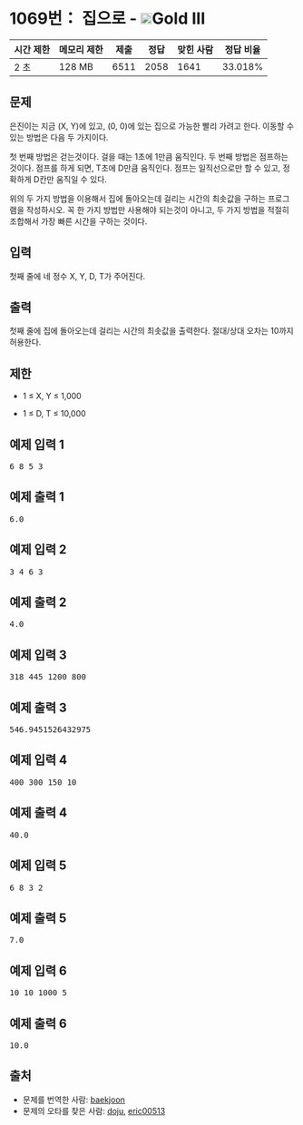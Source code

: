 # 1069번： 집으로 - <img src="https://static.solved.ac/tier_small/13.svg" style="height:20px" />Gold III


| 시간 제한 | 메모리 제한 | 제출 | 정답 | 맞힌 사람 | 정답 비율 |
| --- | --- | --- | --- | --- | --- |
| 2 초 | 128 MB | 6511 | 2058 | 1641 | 33.018% |


## 문제


은진이는 지금 (X, Y)에 있고, (0, 0)에 있는 집으로 가능한 빨리 가려고 한다. 이동할 수 있는 방법은 다음 두 가지이다.

첫 번째 방법은 걷는것이다. 걸을 때는 1초에 1만큼 움직인다. 두 번째 방법은 점프하는 것이다. 점프를 하게 되면, T초에 D만큼 움직인다. 점프는 일직선으로만 할 수 있고, 정확하게 D칸만 움직일 수 있다.

위의 두 가지 방법을 이용해서 집에 돌아오는데 걸리는 시간의 최솟값을 구하는 프로그램을 작성하시오. 꼭 한 가지 방법만 사용해야 되는것이 아니고, 두 가지 방법을 적절히 조합해서 가장 빠른 시간을 구하는 것이다.




## 입력


첫째 줄에 네 정수 X, Y, D, T가 주어진다.




## 출력


첫째 줄에 집에 돌아오는데 걸리는 시간의 최솟값을 출력한다. 절대/상대 오차는 10까지 허용한다.



## 제한


- 1 ≤ X, Y ≤ 1,000

- 1 ≤ D, T ≤ 10,000





## 예제 입력 1


<pre>6 8 5 3
</pre>


## 예제 출력 1


<pre>6.0
</pre>




## 예제 입력 2


<pre>3 4 6 3
</pre>


## 예제 출력 2


<pre>4.0
</pre>




## 예제 입력 3


<pre>318 445 1200 800
</pre>


## 예제 출력 3


<pre>546.9451526432975
</pre>




## 예제 입력 4


<pre>400 300 150 10
</pre>


## 예제 출력 4


<pre>40.0
</pre>




## 예제 입력 5


<pre>6 8 3 2
</pre>


## 예제 출력 5


<pre>7.0
</pre>




## 예제 입력 6


<pre>10 10 1000 5
</pre>


## 예제 출력 6


<pre>10.0
</pre>






## 출처


- 문제를 번역한 사람: [baekjoon](/user/baekjoon)
- 문제의 오타를 찾은 사람: [doju](/user/doju), [eric00513](/user/eric00513)




